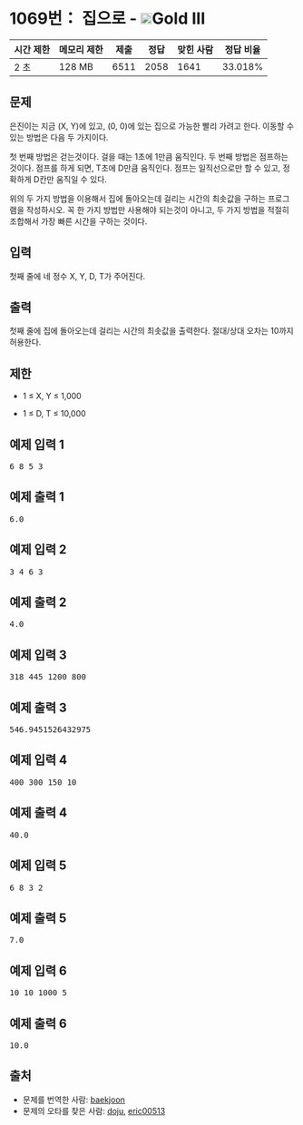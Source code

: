 # 1069번： 집으로 - <img src="https://static.solved.ac/tier_small/13.svg" style="height:20px" />Gold III


| 시간 제한 | 메모리 제한 | 제출 | 정답 | 맞힌 사람 | 정답 비율 |
| --- | --- | --- | --- | --- | --- |
| 2 초 | 128 MB | 6511 | 2058 | 1641 | 33.018% |


## 문제


은진이는 지금 (X, Y)에 있고, (0, 0)에 있는 집으로 가능한 빨리 가려고 한다. 이동할 수 있는 방법은 다음 두 가지이다.

첫 번째 방법은 걷는것이다. 걸을 때는 1초에 1만큼 움직인다. 두 번째 방법은 점프하는 것이다. 점프를 하게 되면, T초에 D만큼 움직인다. 점프는 일직선으로만 할 수 있고, 정확하게 D칸만 움직일 수 있다.

위의 두 가지 방법을 이용해서 집에 돌아오는데 걸리는 시간의 최솟값을 구하는 프로그램을 작성하시오. 꼭 한 가지 방법만 사용해야 되는것이 아니고, 두 가지 방법을 적절히 조합해서 가장 빠른 시간을 구하는 것이다.




## 입력


첫째 줄에 네 정수 X, Y, D, T가 주어진다.




## 출력


첫째 줄에 집에 돌아오는데 걸리는 시간의 최솟값을 출력한다. 절대/상대 오차는 10까지 허용한다.



## 제한


- 1 ≤ X, Y ≤ 1,000

- 1 ≤ D, T ≤ 10,000





## 예제 입력 1


<pre>6 8 5 3
</pre>


## 예제 출력 1


<pre>6.0
</pre>




## 예제 입력 2


<pre>3 4 6 3
</pre>


## 예제 출력 2


<pre>4.0
</pre>




## 예제 입력 3


<pre>318 445 1200 800
</pre>


## 예제 출력 3


<pre>546.9451526432975
</pre>




## 예제 입력 4


<pre>400 300 150 10
</pre>


## 예제 출력 4


<pre>40.0
</pre>




## 예제 입력 5


<pre>6 8 3 2
</pre>


## 예제 출력 5


<pre>7.0
</pre>




## 예제 입력 6


<pre>10 10 1000 5
</pre>


## 예제 출력 6


<pre>10.0
</pre>






## 출처


- 문제를 번역한 사람: [baekjoon](/user/baekjoon)
- 문제의 오타를 찾은 사람: [doju](/user/doju), [eric00513](/user/eric00513)




